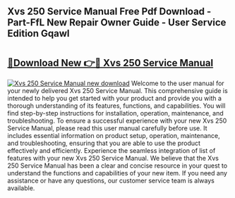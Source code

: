 ## Xvs 250 Service Manual Free Pdf Download - Part-FfL New Repair Owner Guide - User Service Edition Gqawl

# <h2><a href="http://bc82997.oget.top/?id=Xvs+250+Service+Manual">🔗Download New 👉🔴 Xvs 250 Service Manual</a></h2>

[![Xvs 250 Service Manual new download](https://i.imgur.com/5g1atiW.png)](http://bc82997.oget.top/?id=Xvs+250+Service+Manual)
Welcome to the user manual for your newly delivered Xvs 250 Service Manual. This comprehensive guide is intended to help you get started with your product and provide you with a thorough understanding of its features, functions, and capabilities. You will find step-by-step instructions for installation, operation, maintenance, and troubleshooting. To ensure a successful experience with your new Xvs 250 Service Manual, please read this user manual carefully before use. It includes essential information on product setup, operation, maintenance, and troubleshooting, ensuring that you are able to use the product effectively and efficiently. Experience the seamless integration of list of features with your new Xvs 250 Service Manual. We believe that the Xvs 250 Service Manual has been a clear and concise resource in your quest to understand the functions and capabilities of your new item. If you need any assistance or have any questions, our customer service team is always available.

